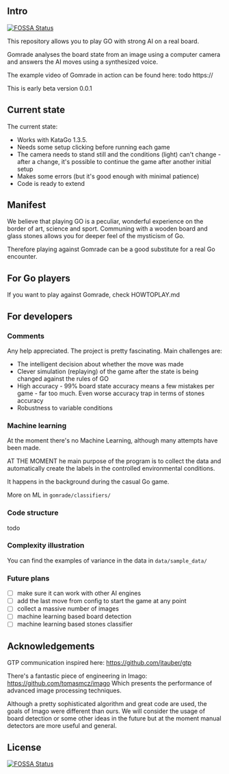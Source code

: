 ## Intro 
[![FOSSA Status](https://app.fossa.io/api/projects/git%2Bgithub.com%2Fsmolendawid%2FGomrade.svg?type=shield)](https://app.fossa.io/projects/git%2Bgithub.com%2Fsmolendawid%2FGomrade?ref=badge_shield)


This repository allows you to play GO with strong AI on a real board. 

Gomrade analyses the board state from an image using a computer camera and answers the AI moves using 
a synthesized voice. 

The example video of Gomrade in action can be found here:
todo https://

This is early beta version 0.0.1


## Current state

The current state:
- Works with KataGo 1.3.5.
- Needs some setup clicking before running each game
- The camera needs to stand still and the conditions (light) can't change - after a change, it's possible to continue 
the game after another initial setup
- Makes some errors (but it's good enough with minimal patience)
- Code is ready to extend


## Manifest

We believe that playing GO is a peculiar, wonderful experience on the border of art, science and sport.
Communing with a wooden board and glass stones allows you for deeper feel of the mysticism of Go.

Therefore playing against Gomrade can be a good substitute for a real Go encounter.


## For Go players 
If you want to play against Gomrade, check HOWTOPLAY.md

## For developers

### Comments

Any help appreciated. The project is pretty fascinating. Main challenges are:

- The intelligent decision about whether the move was made 
- Clever simulation (replaying) of the game after the state is being changed against
the rules of GO
- High accuracy - 99% board state accuracy means a few mistakes per game - far too much. Even worse accuracy trap 
in terms of stones accuracy
- Robustness to variable conditions

### Machine learning
At the moment there's no Machine Learning, although many attempts have been made. 

AT THE MOMENT he main purpose of the program is to collect the data and automatically create the labels in 
the controlled environmental conditions.

It happens in the background during the casual Go game.

More on ML in `gomrade/classifiers/`

### Code structure

todo


### Complexity illustration

You can find the examples of variance in the data in `data/sample_data/`


### Future plans

* [ ] make sure it can work with other AI engines
* [ ] add the last move from config to start the game at any point
* [ ] collect a massive number of images 
* [ ] machine learning based board detection 
* [ ] machine learning based stones classifier 

## Acknowledgements

GTP communication inspired here:
https://github.com/jtauber/gtp

There's a fantastic piece of engineering in Imago:
https://github.com/tomasmcz/imago
Which presents the performance of advanced image processing techniques.

Although a pretty sophisticated algorithm and great code are used, the goals of Imago were different than ours. 
We will consider the usage of board detection or some other ideas in the future but at the moment manual 
detectors are more useful and general.


## License
[![FOSSA Status](https://app.fossa.io/api/projects/git%2Bgithub.com%2Fsmolendawid%2FGomrade.svg?type=large)](https://app.fossa.io/projects/git%2Bgithub.com%2Fsmolendawid%2FGomrade?ref=badge_large)